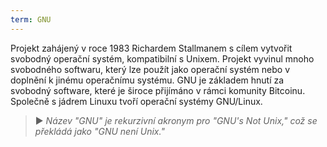 ```yaml
---
term: GNU
---
```


Projekt zahájený v roce 1983 Richardem Stallmanem s cílem vytvořit svobodný operační systém, kompatibilní s Unixem. Projekt vyvinul mnoho svobodného softwaru, který lze použít jako operační systém nebo v doplnění k jinému operačnímu systému. GNU je základem hnutí za svobodný software, které je široce přijímáno v rámci komunity Bitcoinu. Společně s jádrem Linuxu tvoří operační systémy GNU/Linux.

> ► *Název "GNU" je rekurzivní akronym pro "GNU's Not Unix," což se překládá jako "GNU není Unix."*